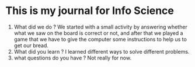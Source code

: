 # This is my journal for Info Science 

1. What did we do ? We started with a small activity by answering whether what we saw on the board is correct or not, and after that we played a game that we have to give the computer some instructions to help us to get our bread.
1. What did you learn ? I learned different ways to solve different problems.
1. what questions do you have ? Not really for now.

